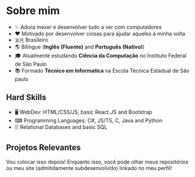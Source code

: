 # Sobre mim

- ✨ Adora mexer e desenvolver tudo a ver com computadores
- ❤️ Motivado por desenvolver coisas para ajudar aqueles à minha volta
- 🇧🇷 Brasileiro
- 🌎 Bilingue (**Inglês (Fluente)** and **Português (Nativo)**)
- 🎓 Atualmente estudando **Ciência da Computação** no Instituto Federal de São Paulo
- 📚 Formado **Técnico em Informatica** na Escola Técnica Estadual de São paulo

## Hard Skills
- 🖥 WebDev: HTML/CSS/JS, basic React.JS and Bootstrap
- ⌨ Programming Languages: C#, JS/TS, C, Java and Python
- 🗄 Relational Databases and basic SQL

## Projetos Relevantes

Vou colocar isso depois! Enquanto isso, você pode olhar meus repositórios ou meu site (admitidamente subdesenvolvido) linkado no meu perfil!
